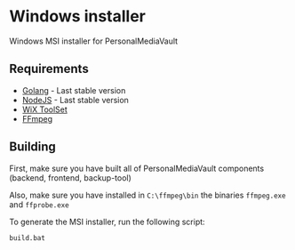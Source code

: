 # Windows installer

Windows MSI installer for PersonalMediaVault

## Requirements

- [Golang](https://go.dev/) - Last stable version
- [NodeJS](https://nodejs.org/) - Last stable version
- [WiX ToolSet](https://wixtoolset.org/documentation/manual/v3/overview/alltools.html)
- [FFmpeg](https://ffmpeg.org/)

## Building

First, make sure you have built all of PersonalMediaVault components (backend, frontend, backup-tool)

Also, make sure you have installed in `C:\ffmpeg\bin` the binaries `ffmpeg.exe` and `ffprobe.exe`

To generate the MSI installer, run the following script:

```
build.bat
```
